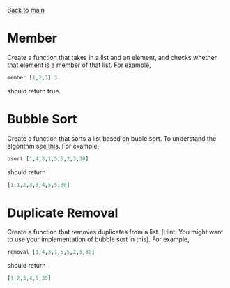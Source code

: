 [Back to main](https://jd-anabi.github.io/functional-programming/)

# Member
Create a function that takes in a list and an element, and checks whether 
that element is a member of that list. For example, 
```haskell
member [1,2,3] 3
```
should return true.

# Bubble Sort
Create a function that sorts a list based on buble sort. To understand the 
algorithm [see this](https://en.wikipedia.org/wiki/Bubble_sort). For example,
```haskell
bsort [1,4,3,1,5,5,2,3,30]
```
should return 
```haskell
[1,1,2,3,3,4,5,5,30]
```

# Duplicate Removal
Create a function that removes duplicates from a list. (Hint: You might want 
to use your implementation of bubble sort in this). For example,
```haskell
removal [1,4,3,1,5,5,2,3,30]
```
should return 
```haskell
[1,2,3,4,5,30]
```
